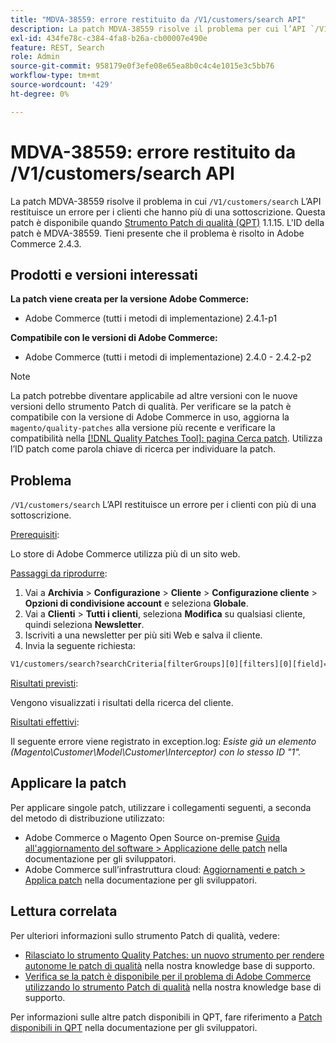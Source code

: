 ```yaml
---
title: "MDVA-38559: errore restituito da /V1/customers/search API"
description: La patch MDVA-38559 risolve il problema per cui l’API `/V1/customers/search` restituisce un errore per i clienti che hanno più di un abbonamento. Questa patch è disponibile quando è installato [Quality Patches Tool (QPT)](/help/announcements/adobe-commerce-announcements/magento-quality-patches-released-new-tool-to-self-serve-quality-patches.md) 1.1.15. L'ID della patch è MDVA-38559. Tieni presente che il problema è risolto in Adobe Commerce 2.4.3.
exl-id: 434fe78c-c384-4fa8-b26a-cb00007e490e
feature: REST, Search
role: Admin
source-git-commit: 958179e0f3efe08e65ea8b0c4c4e1015e3c5bb76
workflow-type: tm+mt
source-wordcount: '429'
ht-degree: 0%

---
```


# MDVA-38559: errore restituito da /V1/customers/search API

La patch MDVA-38559 risolve il problema in cui `/V1/customers/search` L’API restituisce un errore per i clienti che hanno più di una sottoscrizione. Questa patch è disponibile quando [Strumento Patch di qualità (QPT)](/help/announcements/adobe-commerce-announcements/magento-quality-patches-released-new-tool-to-self-serve-quality-patches.md) 1.1.15. L&#39;ID della patch è MDVA-38559. Tieni presente che il problema è risolto in Adobe Commerce 2.4.3.

## Prodotti e versioni interessati

**La patch viene creata per la versione Adobe Commerce:**

* Adobe Commerce (tutti i metodi di implementazione) 2.4.1-p1

**Compatibile con le versioni di Adobe Commerce:**

* Adobe Commerce (tutti i metodi di implementazione) 2.4.0 - 2.4.2-p2

>[!NOTE]
>
>La patch potrebbe diventare applicabile ad altre versioni con le nuove versioni dello strumento Patch di qualità. Per verificare se la patch è compatibile con la versione di Adobe Commerce in uso, aggiorna la `magento/quality-patches` alla versione più recente e verificare la compatibilità nella [[!DNL Quality Patches Tool]: pagina Cerca patch](https://devdocs.magento.com/quality-patches/tool.html#patch-grid). Utilizza l’ID patch come parola chiave di ricerca per individuare la patch.

## Problema

`/V1/customers/search` L’API restituisce un errore per i clienti con più di una sottoscrizione.

<u>Prerequisiti</u>:

Lo store di Adobe Commerce utilizza più di un sito web.

<u>Passaggi da riprodurre</u>:

1. Vai a **Archivia** > **Configurazione** > **Cliente** > **Configurazione cliente** > **Opzioni di condivisione account** e seleziona **Globale**.
1. Vai a **Clienti** > **Tutti i clienti**, seleziona **Modifica** su qualsiasi cliente, quindi seleziona **Newsletter**.
1. Iscriviti a una newsletter per più siti Web e salva il cliente.
1. Invia la seguente richiesta:

```REST API
V1/customers/search?searchCriteria[filterGroups][0][filters][0][field]=email&searchCriteria[filterGroups][0][filters][0][value]=test@example.com&searchCriteria[filterGroups][0][filters][0][conditionType]=eq
```

<u>Risultati previsti</u>:

Vengono visualizzati i risultati della ricerca del cliente.

<u>Risultati effettivi</u>:

Il seguente errore viene registrato in exception.log: *Esiste già un elemento (Magento\Customer\Model\Customer\Interceptor) con lo stesso ID &quot;1&quot;.*

## Applicare la patch

Per applicare singole patch, utilizzare i collegamenti seguenti, a seconda del metodo di distribuzione utilizzato:

* Adobe Commerce o Magento Open Source on-premise [Guida all&#39;aggiornamento del software > Applicazione delle patch](https://devdocs.magento.com/guides/v2.4/comp-mgr/patching/mqp.html) nella documentazione per gli sviluppatori.
* Adobe Commerce sull’infrastruttura cloud: [Aggiornamenti e patch > Applica patch](https://devdocs.magento.com/cloud/project/project-patch.html) nella documentazione per gli sviluppatori.

## Lettura correlata

Per ulteriori informazioni sullo strumento Patch di qualità, vedere:

* [Rilasciato lo strumento Quality Patches: un nuovo strumento per rendere autonome le patch di qualità](/help/announcements/adobe-commerce-announcements/magento-quality-patches-released-new-tool-to-self-serve-quality-patches.md) nella nostra knowledge base di supporto.
* [Verifica se la patch è disponibile per il problema di Adobe Commerce utilizzando lo strumento Patch di qualità](/help/support-tools/patches-available-in-qpt-tool/check-patch-for-magento-issue-with-magento-quality-patches.md) nella nostra knowledge base di supporto.

Per informazioni sulle altre patch disponibili in QPT, fare riferimento a [Patch disponibili in QPT](https://devdocs.magento.com/quality-patches/tool.html#patch-grid) nella documentazione per gli sviluppatori.
